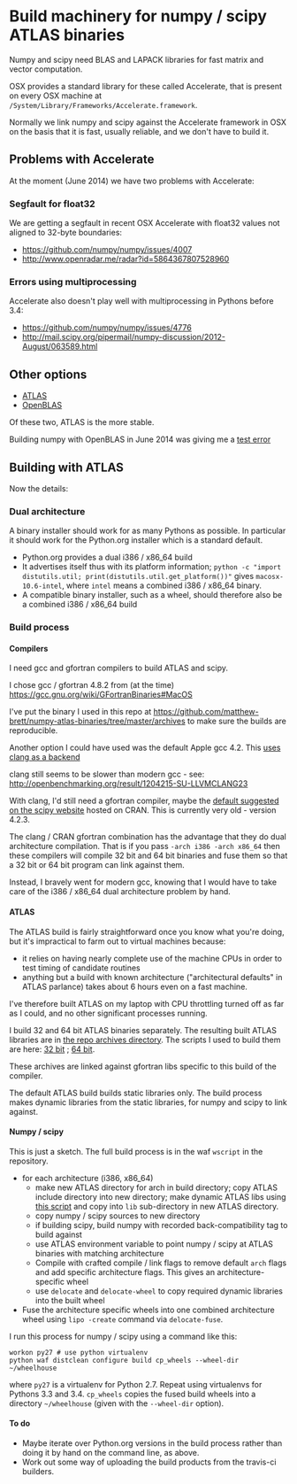 # Build machinery for numpy / scipy ATLAS binaries

Numpy and scipy need BLAS and LAPACK libraries for fast matrix and vector
computation.

OSX provides a standard library for these called Accelerate, that is present
on every OSX machine at `/System/Library/Frameworks/Accelerate.framework`.

Normally we link numpy and scipy against the Accelerate framework in OSX on
the basis that it is fast, usually reliable, and we don't have to build it.

## Problems with Accelerate

At the moment (June 2014) we have two problems with Accelerate:

### Segfault for float32

We are getting a segfault in recent OSX Accelerate with float32 values not
aligned to 32-byte boundaries:

- https://github.com/numpy/numpy/issues/4007
- http://www.openradar.me/radar?id=5864367807528960

### Errors using multiprocessing

Accelerate also doesn't play well with multiprocessing in Pythons before 3.4:

- https://github.com/numpy/numpy/issues/4776
- http://mail.scipy.org/pipermail/numpy-discussion/2012-August/063589.html

## Other options

- [ATLAS](http://math-atlas.sourceforge.net)
- [OpenBLAS](http://www.openblas.net)

Of these two, ATLAS is the more stable.

Building numpy with OpenBLAS in June 2014 was giving me a [test
error](https://github.com/numpy/numpy/issues/4007#issuecomment-44901713)

## Building with ATLAS

Now the details:

### Dual architecture

A binary installer should work for as many Pythons as possible. In particular
it should work for the Python.org installer which is a standard default.

- Python.org provides a dual i386 / x86\_64 build
- It advertises itself thus with its platform information; `python -c "import
  distutils.util; print(distutils.util.get_platform())"` gives `macosx-10.6-intel`, where `intel` means a combined i386 / x86\_64 binary.
- A compatible binary installer, such as a wheel, should therefore also be a
  combined i386 / x86\_64 build

### Build process

#### Compilers

I need gcc and gfortran compilers to build ATLAS and scipy.

I chose gcc / gfortran 4.8.2 from (at the time)
https://gcc.gnu.org/wiki/GFortranBinaries#MacOS

I've put the binary I used in this repo at https://github.com/matthew-brett/numpy-atlas-binaries/tree/master/archives to make sure the builds are reproducible.

Another option I could have used was the default Apple gcc 4.2.  This [uses
clang as a
backend](https://support.enthought.com/entries/26184115-GCC-Clang-and-Cython-in-OS-X-10-9-Mavericks)

clang still seems to be slower than modern gcc - see:
http://openbenchmarking.org/result/1204215-SU-LLVMCLANG23

With clang, I'd still need a gfortran compiler, maybe the [default suggested on
the scipy website](http://www.scipy.org/scipylib/building/macosx.html) hosted
on CRAN.  This is currently very old - version 4.2.3.

The clang / CRAN gfortran combination has the advantage that they do dual
architecture compilation.  That is if you pass `-arch i386 -arch x86_64` then
these compilers will compile 32 bit and 64 bit binaries and fuse them so that
a 32 bit or 64 bit program can link against them.

Instead, I bravely went for modern gcc, knowing that I would have to take care
of the i386 / x86\_64 dual architecture problem by hand.

#### ATLAS

The ATLAS build is fairly straightforward once you know what you're doing, but
it's impractical to farm out to virtual machines because:

- it relies on having nearly complete use of the machine CPUs in order to
  test timing of candidate routines
- anything but a build with known architecture ("architectural defaults" in
  ATLAS parlance) takes about 6 hours even on a fast machine.

I've therefore built ATLAS on my laptop with CPU throttling turned off as far
as I could, and no other significant processes running.

I build 32 and 64 bit ATLAS binaries separately.  The resulting built ATLAS
libraries are in [the repo archives
directory](https://github.com/matthew-brett/numpy-atlas-binaries/tree/master/archives).
The scripts I used to build them are here: [32
bit](https://github.com/matthew-brett/numpy-atlas-binaries/blob/master/scripts/install_atlas_32_sse2.sh)
; [64
bit](https://github.com/matthew-brett/numpy-atlas-binaries/blob/master/scripts/install_atlas_64_sse2.sh).

These archives are linked against gfortran libs specific to this build of the
compiler.

The default ATLAS build builds static libraries only.  The build process makes
dynamic libraries from the static libraries, for numpy and scipy to link
against.

#### Numpy / scipy

This is just a sketch.  The full build process is in the waf
`wscript` in the repository.

- for each architecture (i386, x86\_64)
    - make new ATLAS directory for arch in build directory; copy ATLAS include
      directory into new directory; make dynamic ATLAS libs using [this
      script](https://github.com/matthew-brett/numpy-atlas-binaries/blob/master/bin/make_shared_atlas.py)
      and copy into `lib` sub-directory in new ATLAS directory.
    - copy numpy / scipy sources to new directory
    - if building scipy, build numpy with recorded back-compatibility tag to
      build against
    - use ATLAS environment variable to point numpy / scipy at ATLAS binaries
      with matching architecture
    - Compile with crafted compile / link flags to remove default `arch` flags
      and add specific architecture flags.  This gives an
      architecture-specific wheel
    - use `delocate` and `delocate-wheel` to copy required dynamic libraries
      into the built wheel
- Fuse the architecture specific wheels into one combined architecture wheel
  using `lipo -create` command via `delocate-fuse`.

I run this process for numpy / scipy using a command like this:

    workon py27 # use python virtualenv
    python waf distclean configure build cp_wheels --wheel-dir ~/wheelhouse

where `py27` is a virtualenv for Python 2.7.  Repeat using virtualenvs for
Pythons 3.3 and 3.4.  `cp_wheels` copies the fused build wheels into a
directory `~/wheelhouse` (given with the `--wheel-dir` option).

#### To do

- Maybe iterate over Python.org versions in the build process rather than
  doing it by hand on the command line, as above.
- Work out some way of uploading the build products from the travis-ci builders.
